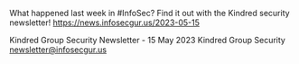 What happened last week in #InfoSec? Find it out with the Kindred security newsletter!
https://news.infosecgur.us/2023-05-15

Kindred Group Security Newsletter - 15 May 2023
Kindred Group Security
newsletter@infosecgur.us
 
